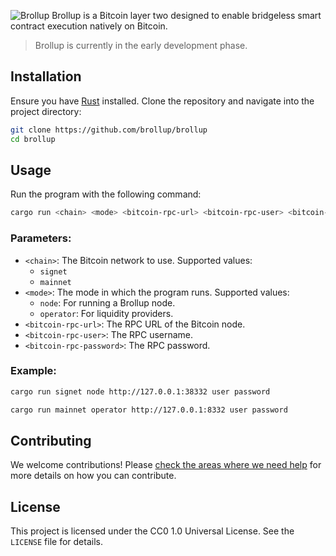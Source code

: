 ![Brollup](https://i.ibb.co/tc7S2JL/brollup-github.png)
Brollup is a Bitcoin layer two designed to enable bridgeless smart contract execution natively on Bitcoin.
> Brollup is currently in the early development phase.

## Installation

Ensure you have [Rust](https://www.rust-lang.org/tools/install) installed. Clone the repository and navigate into the project directory:

```sh
git clone https://github.com/brollup/brollup
cd brollup
```

## Usage

Run the program with the following command:

```sh
cargo run <chain> <mode> <bitcoin-rpc-url> <bitcoin-rpc-user> <bitcoin-rpc-password>
```

### Parameters:

- `<chain>`: The Bitcoin network to use. Supported values:
  - `signet`
  - `mainnet`
- `<mode>`: The mode in which the program runs. Supported values:
  - `node`: For running a Brollup node.
  - `operator`: For liquidity providers.
- `<bitcoin-rpc-url>`: The RPC URL of the Bitcoin node.
- `<bitcoin-rpc-user>`: The RPC username.
- `<bitcoin-rpc-password>`: The RPC password.

### Example:

```sh
cargo run signet node http://127.0.0.1:38332 user password
```

```sh
cargo run mainnet operator http://127.0.0.1:8332 user password
```

## Contributing

We welcome contributions! Please [check the areas where we need help](https://github.com/brollup/brollup/blob/main/CONTRIB.md) for more details on how you can contribute.

## License

This project is licensed under the CC0 1.0 Universal License. See the `LICENSE` file for details.
